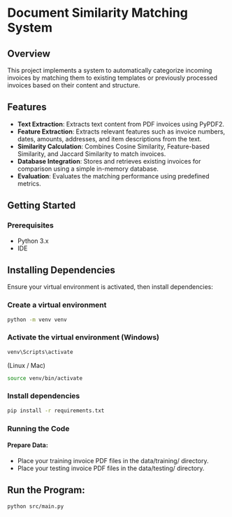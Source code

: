 # Document Similarity Matching System

## Overview

This project implements a system to automatically categorize incoming invoices by matching them to existing templates or previously processed invoices based on their content and structure.

## Features

- **Text Extraction**: Extracts text content from PDF invoices using PyPDF2.
- **Feature Extraction**: Extracts relevant features such as invoice numbers, dates, amounts, addresses, and item descriptions from the text.
- **Similarity Calculation**: Combines Cosine Similarity, Feature-based Similarity, and Jaccard Similarity to match invoices.
- **Database Integration**: Stores and retrieves existing invoices for comparison using a simple in-memory database.
- **Evaluation**: Evaluates the matching performance using predefined metrics.


## Getting Started

### Prerequisites

- Python 3.x
- IDE


## Installing Dependencies
Ensure your virtual environment is activated, then install dependencies:

### Create a virtual environment
```bash
python -m venv venv
```
### Activate the virtual environment (Windows)
```bash
venv\Scripts\activate
```
(Linux / Mac)
```bash
source venv/bin/activate
```
### Install dependencies
```bash
pip install -r requirements.txt
```
### Running the Code
#### Prepare Data:

- Place your training invoice PDF files in the data/training/ directory.
- Place your testing invoice PDF files in the data/testing/ directory.

## Run the Program:
```bash
python src/main.py
```
